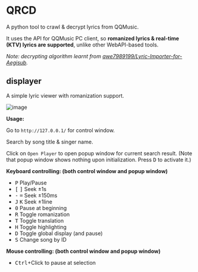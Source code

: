 # QRCD

A python tool to crawl & decrypt lyrics from QQMusic.

It uses the API for QQMusic PC client, so **romanized lyrics & real-time (KTV) lyrics are supported**, unlike other WebAPI-based tools.

*Note: decrypting algorithm learnt from [qwe7989199/Lyric-Importer-for-Aegisub](https://github.com/qwe7989199/Lyric-Importer-for-Aegisub).*

## displayer

A simple lyric viewer with romanization support.

![image](https://user-images.githubusercontent.com/6646473/93913756-1aeda800-fd38-11ea-940c-afd68d9fe298.png)

**Usage:**

Go to `http://127.0.0.1/` for control window.

Search by song title & singer name.

Click on `Open Player` to open popup window for current search result. (Note that popup window shows nothing upon initialization. Press <kbd>D</kbd> to activate it.)

**Keyboard controlling: (both control window and popup window)**

- <kbd>P</kbd> Play/Pause
- <kbd>[</kbd> <kbd>]</kbd> Seek ±1s
- <kbd>-</kbd> <kbd>=</kbd> Seek ±150ms
- <kbd>J</kbd> <kbd>K</kbd> Seek ±1line
- <kbd>0</kbd> Pause at beginning
- <kbd>R</kbd> Toggle romanization
- <kbd>T</kbd> Toggle translation
- <kbd>H</kbd> Toggle highlighting
- <kbd>D</kbd> Toggle global display (and pause)
- <kbd>S</kbd> Change song by ID

**Mouse controlling: (both control window and popup window)**

- <kbd>Ctrl</kbd>+Click to pause at selection